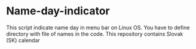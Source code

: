 # Name-day-indicator
This script indicate name day in menu bar on Linux OS.
You have to define directory with file of names in the code.
This repository contains Slovak (SK) calendar
